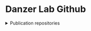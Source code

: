 # Danzer Lab Github

<details>
<summary>Publication repositories</summary>
  <br></br> 
  - [ALS_Brain_Multiome](https://github.com/DanzerLab/ALS_Brain_Multiome): Single-nucleus ATAC-seq, RNA-Seq and FANS-Seq of the human motor cortex in ALS/ALS-FTD
</details>

